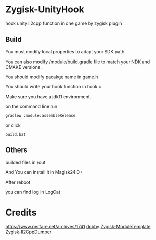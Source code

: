 # Zygisk-UnityHook

hook unity il2cpp function in one game  by zygisk plugin

## Build
You must modify local.properties to adapt your SDK path

You can also modify  /module/build.gradle file to match your NDK and CMAKE versions.

You should modify pacakge name in game.h

You should write your hook function in hook.c

Make sure you have a jdk11 environment.

on the command line
run
```
gradlew :module:assembleRelease
```
or click
```
build.bat
```

## Others
builded files in /out

And You can install it in Magisk24.0+

After reboot

you can find log in LogCat


# Credits
https://www.perfare.net/archives/1741
[dobby](https://github.com/jmpews/Dobby)
[Zygisk-ModuleTemplate](https://github.com/PShocker/Zygisk-ModuleTemplate)
[Zygisk-Il2CppDumper](https://github.com/Perfare/Zygisk-Il2CppDumper)
